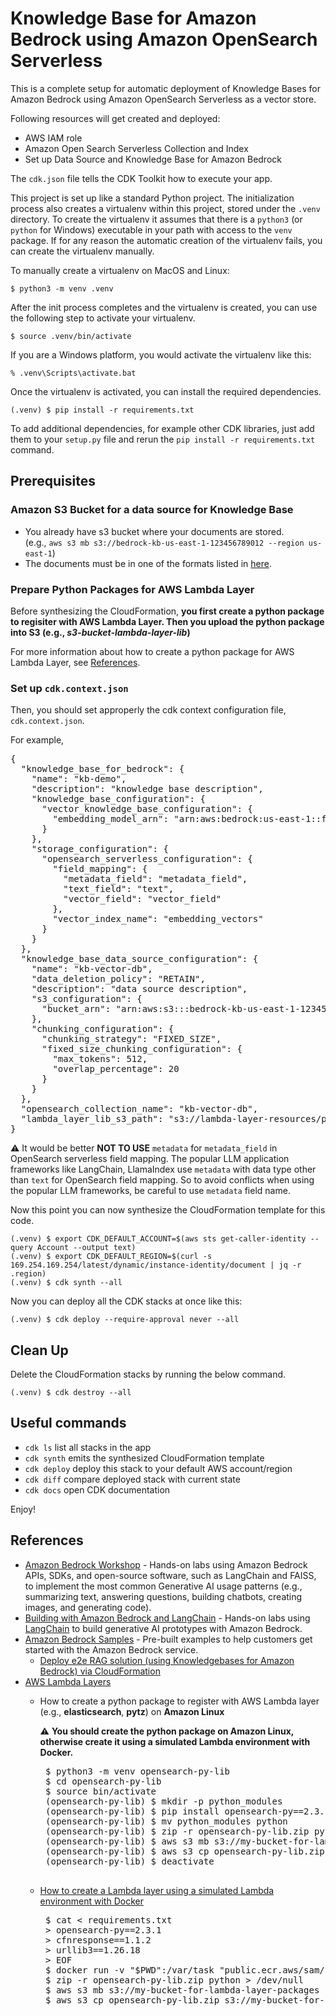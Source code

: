 
# Knowledge Base for Amazon Bedrock using Amazon OpenSearch Serverless

This is a complete setup for automatic deployment of Knowledge Bases for Amazon Bedrock using Amazon OpenSearch Serverless as a vector store.

Following resources will get created and deployed:

- AWS IAM role
- Amazon Open Search Serverless Collection and Index
- Set up Data Source and Knowledge Base for Amazon Bedrock

The `cdk.json` file tells the CDK Toolkit how to execute your app.

This project is set up like a standard Python project.  The initialization
process also creates a virtualenv within this project, stored under the `.venv`
directory.  To create the virtualenv it assumes that there is a `python3`
(or `python` for Windows) executable in your path with access to the `venv`
package. If for any reason the automatic creation of the virtualenv fails,
you can create the virtualenv manually.

To manually create a virtualenv on MacOS and Linux:

```
$ python3 -m venv .venv
```

After the init process completes and the virtualenv is created, you can use the following
step to activate your virtualenv.

```
$ source .venv/bin/activate
```

If you are a Windows platform, you would activate the virtualenv like this:

```
% .venv\Scripts\activate.bat
```

Once the virtualenv is activated, you can install the required dependencies.

```
(.venv) $ pip install -r requirements.txt
```
To add additional dependencies, for example other CDK libraries, just add
them to your `setup.py` file and rerun the `pip install -r requirements.txt`
command.

## Prerequisites

### Amazon S3 Bucket for a data source for Knowledge Base

- You already have s3 bucket where your documents are stored.<br/>
  (e.g., `aws s3 mb s3://bedrock-kb-us-east-1-123456789012 --region us-east-1`)
- The documents must be in one of the formats listed in [here](https://docs.aws.amazon.com/bedrock/latest/userguide/knowledge-base-ds.html).

### Prepare Python Packages for AWS Lambda Layer

Before synthesizing the CloudFormation, **you first create a python package to regisiter with AWS Lambda Layer.
Then you upload the python package into S3 (e.g., <i>s3-bucket-lambda-layer-lib</i>)**

For more information about how to create a python package for AWS Lambda Layer, see [References](#references).

### Set up `cdk.context.json`

Then, you should set approperly the cdk context configuration file, `cdk.context.json`.

For example,

<pre>
{
  "knowledge_base_for_bedrock": {
    "name": "kb-demo",
    "description": "knowledge base description",
    "knowledge_base_configuration": {
      "vector_knowledge_base_configuration": {
        "embedding_model_arn": "arn:aws:bedrock:us-east-1::foundation-model/amazon.titan-embed-text-v1"
      }
    },
    "storage_configuration": {
      "opensearch_serverless_configuration": {
        "field_mapping": {
          "metadata_field": "metadata_field",
          "text_field": "text",
          "vector_field": "vector_field"
        },
        "vector_index_name": "embedding_vectors"
      }
    }
  },
  "knowledge_base_data_source_configuration": {
    "name": "kb-vector-db",
    "data_deletion_policy": "RETAIN",
    "description": "data source description",
    "s3_configuration": {
      "bucket_arn": "arn:aws:s3:::bedrock-kb-us-east-1-123456789012"
    },
    "chunking_configuration": {
      "chunking_strategy": "FIXED_SIZE",
      "fixed_size_chunking_configuration": {
        "max_tokens": 512,
        "overlap_percentage": 20
      }
    }
  },
  "opensearch_collection_name": "kb-vector-db",
  "lambda_layer_lib_s3_path": "s3://lambda-layer-resources/pylambda-layer/opensearch-py-sdk-lib.zip"
}
</pre>
:warning: It would be better **NOT TO USE** `metadata` for `metadata_field` in OpenSearch serverless field mapping. The popular LLM application frameworks like LangChain, LlamaIndex use `metadata` with data type other than `text` for OpenSearch field mapping. So to avoid conflicts when using the popular LLM frameworks, be careful to use `metadata` field name.

Now this point you can now synthesize the CloudFormation template for this code.

```
(.venv) $ export CDK_DEFAULT_ACCOUNT=$(aws sts get-caller-identity --query Account --output text)
(.venv) $ export CDK_DEFAULT_REGION=$(curl -s 169.254.169.254/latest/dynamic/instance-identity/document | jq -r .region)
(.venv) $ cdk synth --all
```

Now you can deploy all the CDK stacks at once like this:

```
(.venv) $ cdk deploy --require-approval never --all
```

## Clean Up

Delete the CloudFormation stacks by running the below command.

```
(.venv) $ cdk destroy --all
```

## Useful commands

 * `cdk ls`          list all stacks in the app
 * `cdk synth`       emits the synthesized CloudFormation template
 * `cdk deploy`      deploy this stack to your default AWS account/region
 * `cdk diff`        compare deployed stack with current state
 * `cdk docs`        open CDK documentation

Enjoy!

## References

 * [Amazon Bedrock Workshop](https://catalog.us-east-1.prod.workshops.aws/workshops/a4bdb007-5600-4368-81c5-ff5b4154f518/en-US) - Hands-on labs using Amazon Bedrock APIs, SDKs, and open-source software, such as LangChain and FAISS, to implement the most common Generative AI usage patterns (e.g., summarizing text, answering questions, building chatbots, creating images, and generating code).
 * [Building with Amazon Bedrock and LangChain](https://catalog.workshops.aws/building-with-amazon-bedrock/en-US) - Hands-on labs using [LangChain](https://github.com/langchain-ai/langchain) to build generative AI prototypes with Amazon Bedrock.
 * [Amazon Bedrock Samples](https://github.com/aws-samples/amazon-bedrock-samples) - Pre-built examples to help customers get started with the Amazon Bedrock service.
   * [Deploy e2e RAG solution (using Knowledgebases for Amazon Bedrock) via CloudFormation](https://github.com/aws-samples/amazon-bedrock-samples/tree/main/knowledge-bases/03-infra/e2e-rag-using-bedrock-kb-cfn)
 * [AWS Lambda Layers](https://docs.aws.amazon.com/lambda/latest/dg/configuration-layers.html#configuration-layers-path)
   * How to create a python package to register with AWS Lambda layer (e.g., **elasticsearch**, **pytz**) on **Amazon Linux**

      :warning: **You should create the python package on Amazon Linux, otherwise create it using a simulated Lambda environment with Docker.**
      <pre>
      $ python3 -m venv opensearch-py-lib
      $ cd opensearch-py-lib
      $ source bin/activate
      (opensearch-py-lib) $ mkdir -p python_modules
      (opensearch-py-lib) $ pip install opensearch-py==2.3.1 cfnresponse==1.1.2 urllib3==1.26.18 -t python_modules
      (opensearch-py-lib) $ mv python_modules python
      (opensearch-py-lib) $ zip -r opensearch-py-lib.zip python/
      (opensearch-py-lib) $ aws s3 mb s3://my-bucket-for-lambda-layer-packages
      (opensearch-py-lib) $ aws s3 cp opensearch-py-lib.zip s3://my-bucket-for-lambda-layer-packages/var/
      (opensearch-py-lib) $ deactivate
      </pre>
   * [How to create a Lambda layer using a simulated Lambda environment with Docker](https://aws.amazon.com/premiumsupport/knowledge-center/lambda-layer-simulated-docker/)
      <pre>
      $ cat <<EOF > requirements.txt
      > opensearch-py==2.3.1
      > cfnresponse==1.1.2
      > urllib3==1.26.18
      > EOF
      $ docker run -v "$PWD":/var/task "public.ecr.aws/sam/build-python3.10" /bin/sh -c "pip install -r requirements.txt -t python/lib/python3.10/site-packages/; exit"
      $ zip -r opensearch-py-lib.zip python > /dev/null
      $ aws s3 mb s3://my-bucket-for-lambda-layer-packages
      $ aws s3 cp opensearch-py-lib.zip s3://my-bucket-for-lambda-layer-packages/var/
      </pre>